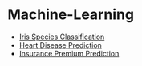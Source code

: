 # Machine-Learning
* [Iris Species Classification](https://github.com/pimpitchaya-k/Machine-Learning/tree/main/Iris%20Species%20Classification)
* [Heart Disease Prediction](https://github.com/pimpitchaya-k/Machine-Learning/tree/main/Heart%20Disease%20Prediction)
* [Insurance Premium Prediction](https://github.com/pimpitchaya-k/Machine-Learning/tree/main/Insurance%20Premium%20Prediction)
